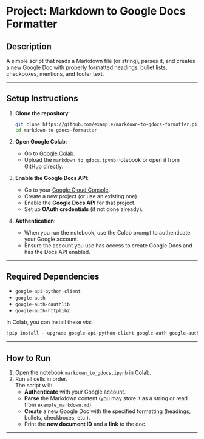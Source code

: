 # Project: Markdown to Google Docs Formatter

## Description
A simple script that reads a Markdown file (or string), parses it, and creates a new Google Doc with properly formatted headings, bullet lists, checkboxes, mentions, and footer text.

---

## Setup Instructions

1. **Clone the repository**:
   ```bash
   git clone https://github.com/example/markdown-to-gdocs-formatter.git
   cd markdown-to-gdocs-formatter
   ```

2. **Open Google Colab**:
   - Go to [Google Colab](https://colab.research.google.com).
   - Upload the `markdown_to_gdocs.ipynb` notebook or open it from GitHub directly.

3. **Enable the Google Docs API**:
   - Go to your [Google Cloud Console](https://console.cloud.google.com).
   - Create a new project (or use an existing one).
   - Enable the **Google Docs API** for that project.
   - Set up **OAuth credentials** (if not done already).

4. **Authentication**:
   - When you run the notebook, use the Colab prompt to authenticate your Google account.
   - Ensure the account you use has access to create Google Docs and has the Docs API enabled.

---

## Required Dependencies

- `google-api-python-client`
- `google-auth`
- `google-auth-oauthlib`
- `google-auth-httplib2`

In Colab, you can install these via:

```python
!pip install --upgrade google-api-python-client google-auth google-auth-oauthlib google-auth-httplib2
```

---

## How to Run

1. Open the notebook `markdown_to_gdocs.ipynb` in Colab.
2. Run all cells in order.  
   The script will:
   - **Authenticate** with your Google account.
   - **Parse** the Markdown content (you may store it as a string or read from `example_markdown.md`).
   - **Create** a new Google Doc with the specified formatting (headings, bullets, checkboxes, etc.).
   - Print the **new document ID** and a **link** to the doc.

---
